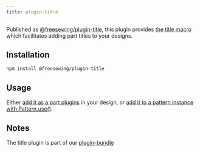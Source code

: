 ```yaml
---
title: plugin-title
---
```


Published as [@freesewing/plugin-title][1], this plugin provides [the title
macro](/reference/macros/title) which facilitates adding part titles to
your designs.

## Installation

```sh
npm install @freesewing/plugin-title
```

## Usage

Either [add it as a part plugins](/reference/api/part/config/plugins) in your
design, or [add it to a pattern instance with
Pattern.use()](/reference/api/pattern/use).

## Notes

The title plugin is part of our [plugin-bundle](/reference/plugins/bundle)

[1]: https://www.npmjs.com/package/@freesewing/plugin-title
